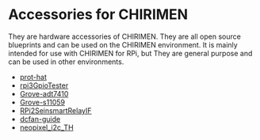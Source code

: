 # Accessories for CHIRIMEN

They are hardware accessories of CHIRIMEN.
They are all open source blueprints and can be used on the CHIRIMEN environment. It is mainly intended for use with CHIRIMEN for RPi, but They are general purpose and can be used in other environments.


- [prot-hat](forRaspberryPi3/prot-hat/)
- [rpi3GpioTester](forRaspberryPi3/rpi3GpioTester/)
- [Grove-adt7410](grove/adt7410/)
- [Grove-s11059](grove/s11059/)
- [RPi2SeinsmartRelayIF](others/RPi2SeinsmartRelayIF/)
- [dcfan-guide](others/dcfan-guide/)
- [neopixel_i2c_TH](others/neopixel_i2c_TH/)
